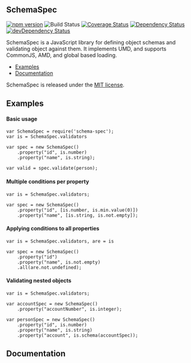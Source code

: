 [david-url]: https://david-dm.org/nbeach/schema-spec
[david-image]: https://img.shields.io/david/nbeach/schema-spec.svg
[david-dev-url]: https://david-dm.org/nbeach/schema-spec#info=devDependencies
[david-dev-image]: https://david-dm.org/nbeach/schema-spec/dev-status.svg
[david-peer-url]: https://david-dm.org/nbeach/schema-spec#info=peerDependencies
[david-peer-image]: https://david-dm.org/nbeach/schema-spec/peer-status.svg
[coveralls-url]: https://coveralls.io/r/nbeach/schema-spec/
[coveralls-image]: https://img.shields.io/coveralls/nbeach/schema-spec.svg

## SchemaSpec
[![npm version](https://badge.fury.io/js/schema-spec.svg)](https://badge.fury.io/js/schema-spec) ![Build Status](https://travis-ci.org/nbeach/schema-spec.svg?branch=master) [![Coverage Status][coveralls-image]][coveralls-url]
[![Dependency Status][david-image]][david-url] [![devDependency Status][david-dev-image]][david-dev-url]

SchemaSpec is a JavaScript library for defining object schemas and validating object against them. It implements UMD, and supports CommonJS, AMD, and global based loading.

* [Examples](#examples)
* [Documentation](#documentation)

SchemaSpec is released under the [MIT license](https://github.com/nbeach/schema-spec/blob/master/LICENSE).


## Examples

#### Basic usage
    var SchemaSpec = require('schema-spec');
    var is = SchemaSpec.validators

    var spec = new SchemaSpec()
        .property("id", is.number)
        .property("name", is.string);

    var valid = spec.validate(person);


#### Multiple conditions per property
    var is = SchemaSpec.validators;

    var spec = new SchemaSpec()
        .property("id", [is.number, is.min.value(0)])
        .property("name", [is.string, is.not.empty]);


#### Applying conditions to all properties
    var is = SchemaSpec.validators, are = is

    var spec = new SchemaSpec()
        .property("id")
        .property("name", is.not.empty)
        .all(are.not.undefined);


#### Validating nested objects
    var is = SchemaSpec.validators;

    var accountSpec = new SchemaSpec()
        .property("accountNumber", is.integer);

    var personSpec = new SchemaSpec()
        .property("id", is.number)
        .property("name", is.string)
        .property("account", is.schema(accountSpec));

## Documentation
